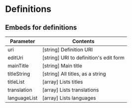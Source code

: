 # Definitions

## Embeds for definitions

| Parameter | Contents |
| --- | --- |
| uri | [string] Definition URI |
| editUri | [string] URI to definition's edit form |
| mainTitle | [string] Main title |
| titleString | [string] All titles, as a string |
| titleList | [array] Lists titles |
| translation | [array] Lists translations |
| languageList | [array] Lists languages |
